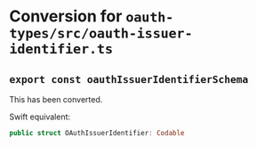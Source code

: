 # Conversion for `oauth-types/src/oauth-issuer-identifier.ts`

## `export const oauthIssuerIdentifierSchema`

This has been converted.

Swift equivalent:

```swift
public struct OAuthIssuerIdentifier: Codable
```
